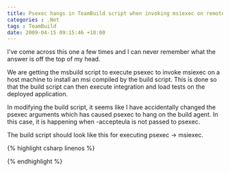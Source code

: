 ```yaml
---
title: Psexec hangs in TeamBuild script when invoking msiexec on remote machine
categories : .Net
tags : TeamBuild
date: 2009-04-15 09:15:46 +10:00
---
```


I've come across this one a few times and I can never remember what the answer is off the top of my head. 

We are getting the msbuild script to execute psexec to invoke msiexec on a host machine to install an msi compiled by the build script. This is done so that the build script can then execute integration and load tests on the deployed application. 

In modifying the build script, it seems like I have accidentally changed the psexec arguments which has caused psexec to hang on the build agent. In this case, it is happening when -accepteula is not passed to psexec.

The build script should look like this for executing psexec -> msiexec.

{% highlight csharp linenos %}
<BuildStep TeamFoundationServerUrl="$(TeamFoundationServerUrl)"
            BuildUri="$(BuildUri)"
            Id="$(DeployMsiBuildStepId)"
            Message="Uninstalling previous version from $(DeploymentServer)" />
     
<!-- Uninstall the existing MSI -->
<Exec Command="PsExec.exe -accepteula -s -i \\$(DeploymentServer) $(DeploymentServerCredentials) msiexec /x &quot;$(ProductCode)&quot; /quiet /lv+ &quot;$(DeploymentServerFolderLocal)\Uninstall$(DeploymentFileLog)&quot;"
        IgnoreExitCode="true"
        ContinueOnError="true"
        Timeout="300000" />
     
<BuildStep TeamFoundationServerUrl="$(TeamFoundationServerUrl)"
            BuildUri="$(BuildUri)"
            Id="$(DeployMsiBuildStepId)"
            Message="Installing new version $(DeploymentServer)" />
     
<!-- Install the MSI -->
<Exec Command="PsExec.exe -accepteula -s -i \\$(DeploymentServer) $(DeploymentServerCredentials) msiexec /i &quot;$(DeploymentServerFolderLocal)\$(DeploymentFile)&quot; TRANSFORMS=&quot;$(DeploymentServerFolderLocal)\$(DeploymentTransformFile)&quot; /quiet /lv+ &quot;$(DeploymentServerFolderLocal)\Install$(DeploymentFileLog)&quot;"
        IgnoreExitCode="false"
        ContinueOnError="false"
        Timeout="300000" />
     
<BuildStep TeamFoundationServerUrl="$(TeamFoundationServerUrl)"
            BuildUri="$(BuildUri)"
            Id="$(DeployMsiBuildStepId)"
            Status="Succeeded" />
    
{% endhighlight %}


